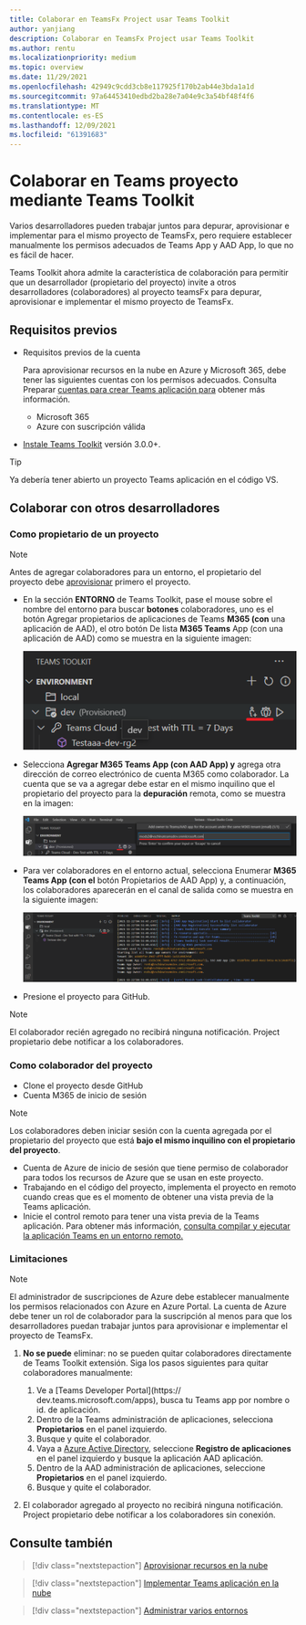 ```yaml
---
title: Colaborar en TeamsFx Project usar Teams Toolkit
author: yanjiang
description: Colaborar en TeamsFx Project usar Teams Toolkit
ms.author: rentu
ms.localizationpriority: medium
ms.topic: overview
ms.date: 11/29/2021
ms.openlocfilehash: 42949c9cdd3cb8e117925f170b2ab44e3bda1a1d
ms.sourcegitcommit: 97a64453410edbd2ba28e7a04e9c3a54bf48f4f6
ms.translationtype: MT
ms.contentlocale: es-ES
ms.lasthandoff: 12/09/2021
ms.locfileid: "61391683"
---
```

# <a name="collaborate-on-teams-project-using-teams-toolkit"></a>Colaborar en Teams proyecto mediante Teams Toolkit

Varios desarrolladores pueden trabajar juntos para depurar, aprovisionar e implementar para el mismo proyecto de TeamsFx, pero requiere establecer manualmente los permisos adecuados de Teams App y AAD App, lo que no es fácil de hacer.

Teams Toolkit ahora admite la característica de colaboración para permitir que un desarrollador (propietario del proyecto) invite a otros desarrolladores (colaboradores) al proyecto teamsFx para depurar, aprovisionar e implementar el mismo proyecto de TeamsFx.

## <a name="prerequisites"></a>Requisitos previos

* Requisitos previos de la cuenta

    Para aprovisionar recursos en la nube en Azure y Microsoft 365, debe tener las siguientes cuentas con los permisos adecuados. Consulta Preparar [cuentas para crear Teams aplicación para](accounts.md) obtener más información.

    * Microsoft 365
    * Azure con suscripción válida

* [Instale Teams Toolkit](https://marketplace.visualstudio.com/items?itemName=TeamsDevApp.ms-teams-vscode-extension) versión 3.0.0+.

> [!TIP]
> Ya debería tener abierto un proyecto Teams aplicación en el código VS.

## <a name="collaborate-with-other-developers"></a>Colaborar con otros desarrolladores

### <a name="as-a-project-owner"></a>Como propietario de un proyecto

> [!NOTE]
> Antes de agregar colaboradores para un entorno, el propietario del proyecto debe [aprovisionar](provision.md) primero el proyecto.

* En la sección **ENTORNO** de Teams Toolkit, pase el mouse sobre el nombre del entorno para buscar **botones** colaboradores, uno es el botón Agregar propietarios de aplicaciones de Teams **M365 (con** una aplicación de AAD), el otro botón De lista **M365 Teams** App (con una aplicación de AAD) como se muestra en la siguiente imagen:

  ![botones de colaboración](./images/collaboration-buttons.png)

* Selecciona **Agregar M365 Teams App (con AAD App) y** agrega otra dirección de correo electrónico de cuenta M365 como colaborador. La cuenta que se va a agregar debe estar en el mismo inquilino que el propietario del proyecto para la **depuración** remota, como se muestra en la imagen:

  ![correo electrónico de colaborador de entrada](./images/collaboration-add-owner-email.png)

* Para ver colaboradores en el entorno actual, selecciona Enumerar **M365 Teams App (con el** botón Propietarios de AAD App) y, a continuación, los colaboradores aparecerán en el canal de salida como se muestra en la siguiente imagen:

  ![propietarios de listas de colaboración](./images/collaboration-list-owners.png)

* Presione el proyecto para GitHub.

> [!NOTE]
> El colaborador recién agregado no recibirá ninguna notificación. Project propietario debe notificar a los colaboradores.

### <a name="as-a-project-collaborator"></a>Como colaborador del proyecto

* Clone el proyecto desde GitHub
* Cuenta M365 de inicio de sesión

> [!NOTE]
> Los colaboradores deben iniciar sesión con la cuenta agregada por el propietario del proyecto que está **bajo el mismo inquilino con el propietario del proyecto**.

* Cuenta de Azure de inicio de sesión que tiene permiso de colaborador para todos los recursos de Azure que se usan en este proyecto.
* Trabajando en el código del proyecto, implementa el proyecto en remoto cuando creas que es el momento de obtener una vista previa de la Teams aplicación.
* Inicie el control remoto para tener una vista previa de la Teams aplicación. Para obtener más información, [consulta compilar y ejecutar la aplicación Teams en un entorno remoto.](/microsoftteams/platform/sbs-gs-javascript?tabs=vscode%2Cvsc%2Cviscode%2Cvcode&tutorial-step=3&branch)

### <a name="limitations"></a>Limitaciones

> [!NOTE]
> El administrador de suscripciones de Azure debe establecer manualmente los permisos relacionados con Azure en Azure Portal. La cuenta de Azure debe tener un rol de colaborador para la suscripción al menos para que los desarrolladores puedan trabajar juntos para aprovisionar e implementar el proyecto de TeamsFx.

1. **No se puede** eliminar: no se pueden quitar colaboradores directamente de Teams Toolkit extensión. Siga los pasos siguientes para quitar colaboradores manualmente:

      1. Ve a [Teams Developer Portal](https://  dev.teams.microsoft.com/apps), busca tu Teams app por nombre o id. de aplicación.
      2. Dentro de la Teams administración de aplicaciones, selecciona **Propietarios** en el panel izquierdo.
      3. Busque y quite el colaborador.
      4. Vaya a [Azure Active Directory](https://ms.portal.azure.com/#blade/Microsoft_AAD_IAM/ActiveDirectoryMenuBlade/RegisteredApps), seleccione **Registro de aplicaciones** en el panel izquierdo y busque la aplicación AAD aplicación.
      5. Dentro de la AAD administración de aplicaciones, seleccione **Propietarios** en el panel izquierdo.
      6. Busque y quite el colaborador.


1. El colaborador agregado al proyecto no recibirá ninguna notificación. Project propietario debe notificar a los colaboradores sin conexión.

## <a name="see-also"></a>Consulte también

> [!div class="nextstepaction"]
> [Aprovisionar recursos en la nube](provision.md)

> [!div class="nextstepaction"]
> [Implementar Teams aplicación en la nube](deploy.md)

> [!div class="nextstepaction"]
> [Administrar varios entornos](TeamsFx-multi-env.md)

